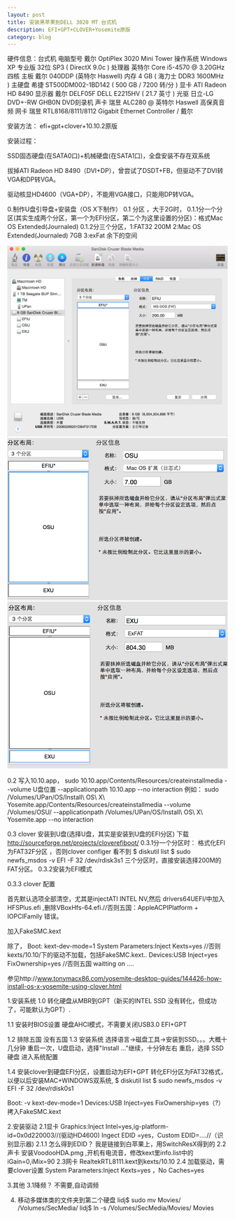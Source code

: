 ```yaml
---
layout: post
title: 安装黑苹果到DELL 3020 MT 台式机
description: EFI+GPT+CLOVER+Yosemite原版
category: blog 
---
```


硬件信息：台式机
电脑型号    戴尔 OptiPlex 3020 Mini Tower
操作系统    Windows XP 专业版 32位 SP3 ( DirectX 9.0c )
处理器  英特尔 Core i5-4570 @ 3.20GHz 四核
主板    戴尔 040DDP (英特尔 Haswell)
内存    4 GB ( 海力士 DDR3 1600MHz )
主硬盘  希捷 ST500DM002-1BD142 ( 500 GB / 7200 转/分 )
显卡    ATI Radeon HD 8490 
显示器  戴尔 DELF05F DELL E2215HV ( 21.7 英寸 )
光驱    日立-LG DVD+-RW GHB0N DVD刻录机
声卡    瑞昱 ALC280 @ 英特尔 Haswell 高保真音频
网卡    瑞昱 RTL8168/8111/8112 Gigabit Ethernet Controller / 戴尔

安装方法：
efi+gpt+clover+10.10.2原版

安装过程：

SSD固态硬盘(在SATA0口)+机械硬盘(在SATA1口)，全盘安装不存在双系统

拔掉ATI Radeon HD 8490（DVI+DP），曾尝试了DSDT+FB，但驱动不了DVI转VGA和DP转VGA。

驱动核显HD4600（VGA+DP），不能用VGA接口，只能用DP转VGA。

0.制作U盘引导盘+安装盘（OS X下制作）
0.1 分区 ，大于2G时，
0.1.1分一个分区(其实生成两个分区，第一个为EFI分区，第二个为这里设置的分区)：格式Mac OS Extended(Journaled)
0.1.2分三个分区，1:FAT32 200M 2:Mac OS Extended(Journaled) 7GB 3:exFat 余下的空间

![](../../file/2015-03-20-install-yosemite-on-dell-3020-mini-tower/0.1.2_0.png)
![](../../file/2015-03-20-install-yosemite-on-dell-3020-mini-tower/0.1.2_1.png)
![](../../file/2015-03-20-install-yosemite-on-dell-3020-mini-tower/0.1.2_2.png)




0.2 写入10.10.app，
sudo 10.10.app/Contents/Resources/createinstallmedia --volume U盘位置 --applicationpath 10.10.app --no interaction
例如：
sudo /Volumes/UPan/OS/Install\ OS\ X\ Yosemite.app/Contents/Resources/createinstallmedia --volume /Volumes/OSU/ --applicationpath /Volumes/UPan/OS/Install\ OS\ X\ Yosemite.app --no interaction



0.3 clover 安装到U盘(选择U盘，其实是安装到U盘的EFI分区)
下载 http://sourceforge.net/projects/cloverefiboot/
0.3.1分一个分区时：
格式化EFI 为FAT32F分区 ，否则clover configer 看不到
$ diskutil list
$ sudo newfs_msdos -v EFI -F 32 /dev/rdisk3s1
三个分区时，直接安装选择200M的FAT分区。
0.3.2安装为EFI模式








0.3.3 clover 配置

首先默认选项全部清空，尤其是injectATI INTEL NV,然后 drivers64UEFI/中加入HFSPlus.efi ,删除VBoxHfs-64.efi.//否则五国：AppleACPIPlatform + IOPCIFamily 错误。

加入FakeSMC.kext

除了， 
Boot:  kext-dev-mode=1 
System Parameters:Inject Kexts=yes //否则kexts/10.10/下的驱动不加载，包括FakeSMC.kext..
Devices:USB Inject=yes FixOwnership=yes //否则五国 waitting on <dict ID="0">....

参见http://www.tonymacx86.com/yosemite-desktop-guides/144426-how-install-os-x-yosemite-using-clover.html

1.安装系统
1.0 转化硬盘从MBR到GPT（新买的INTEL SSD 没有转化，但成功了，可能默认为GPT）.

1.1 安装时BIOS设置
硬盘AHCI模式，不需要关闭USB3.0
EFI+GPT

1.2 排除五国
没有五国
1.3 安装系统
选择语言->磁盘工具->安装到SSD。。。大概十几分钟
重启一次，U盘启动，选择"Install ..."继续，十分钟左右
重启，选择 SSD硬盘 进入系统配置


1.4 安装clover到硬盘EFI分区，设置启动为EFI+GPT
转化EFI分区为FAT32格式，以便以后安装MAC+WINDOWS双系统,
$ diskutil list
$ sudo newfs_msdos -v EFI -F 32 /dev/rdisk0s1

Boot: -v kext-dev-mode=1 
Devices:USB Inject=yes FixOwnership=yes（?）
拷入FakeSMC.kext 

2.安装驱动
2.1显卡
Graphics:Inject Intel=yes,ig-platform-id=0x0d220003//(驱动HD4600)
Ingect EDID =yes，Custom EDID=....//（识别显示器)
2.1.1 怎么得到EDID？
我是链接到白苹果上，用SwitchResX得到的
2.2声卡
安装VoodooHDA.pmg ,开机有电流音，修改kext里info.list中的iGain=0,iMix=90
2.3网卡
RealtekRTL8111.kext到kexts/10.10
2.4 加载驱动，需要clover设置
System Parameters:Inject Kexts=yes ，No Caches=yes










3.其他
3.1降频？
不需要,自动调频

4.  移动多媒体类的文件夹到第二个硬盘
lidj$ sudo mv Movies/ /Volumes/SecMedia/
lidj$ ln -s /Volumes/SecMedia/Movies/ Movies

